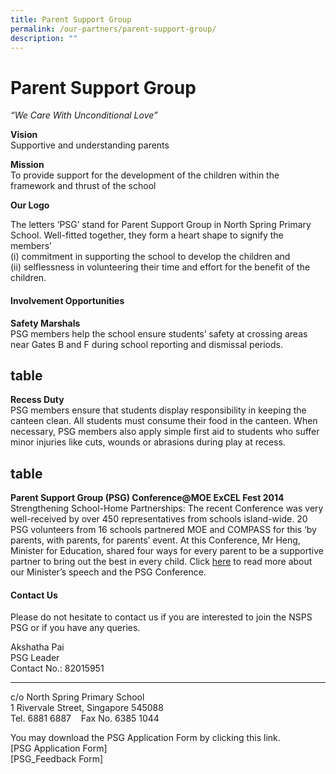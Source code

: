 ```yaml
---
title: Parent Support Group
permalink: /our-partners/parent-support-group/
description: ""
---
```

Parent Support Group
====================

_“We Care With Unconditional Love”_



**Vision**<br>
Supportive and understanding parents

**Mission**<br>
To provide support for the development of the children within the framework and thrust of the school

**Our Logo**

The letters ‘PSG’ stand for Parent Support Group in North Spring Primary School. Well-fitted together, they form a heart shape to signify the members’<br>
(i) commitment in supporting the school to develop the children and<br>
(ii) selflessness in volunteering their time and effort for the benefit of the children.

#### Involvement Opportunities

**Safety Marshals**<br>
PSG members help the school ensure students’ safety at crossing areas near Gates B and F during school reporting and dismissal periods.
## table

**Recess Duty** <br>
PSG members ensure that students display responsibility in keeping the canteen clean. All students must consume their food in the canteen. When necessary, PSG members also apply simple first aid to students who suffer minor injuries like cuts, wounds or abrasions during play at recess.

## table

**Parent Support Group (PSG) Conference@MOE ExCEL Fest 2014**<br>
Strengthening School-Home Partnerships: The recent Conference was very well-received by over 450 representatives from schools island-wide. 20 PSG volunteers from 16 schools partnered MOE and COMPASS for this ‘by parents, with parents, for parents’ event. At this Conference, Mr Heng, Minister for Education, shared four ways for every parent to be a supportive partner to bring out the best in every child. Click [here](https://www.schoolbag.edu.sg/story/celebrating-school-innovations-at-moe-excel-fest-2014) to read more about our Minister’s speech and the PSG Conference.

#### Contact Us

Please do not hesitate to contact us if you are interested to join the NSPS PSG or if you have any queries.

Akshatha Pai<br>
PSG Leader<br>
Contact No.: 82015951

* * *

c/o North Spring Primary School<br>
1 Rivervale Street, Singapore 545088<br>
Tel. 6881 6887    Fax No. 6385 1044

You may download the PSG Application Form by clicking this link.<br>
[PSG Application Form]<br>
[PSG\_Feedback Form]